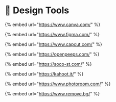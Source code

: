 # 🚙 Design Tools

{% embed url="https://www.canva.com/" %}

{% embed url="https://www.figma.com/" %}

{% embed url="https://www.capcut.com/" %}

{% embed url="https://openpeeps.com/" %}

{% embed url="https://soco-st.com/" %}

{% embed url="https://kahoot.it/" %}

{% embed url="https://www.photoroom.com/" %}

{% embed url="https://www.remove.bg/" %}
